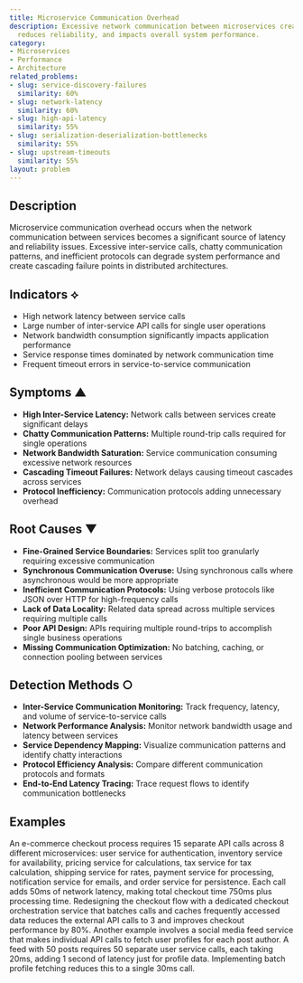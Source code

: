 ```yaml
---
title: Microservice Communication Overhead
description: Excessive network communication between microservices creates latency,
  reduces reliability, and impacts overall system performance.
category:
- Microservices
- Performance
- Architecture
related_problems:
- slug: service-discovery-failures
  similarity: 60%
- slug: network-latency
  similarity: 60%
- slug: high-api-latency
  similarity: 55%
- slug: serialization-deserialization-bottlenecks
  similarity: 55%
- slug: upstream-timeouts
  similarity: 55%
layout: problem
---
```


## Description

Microservice communication overhead occurs when the network communication between services becomes a significant source of latency and reliability issues. Excessive inter-service calls, chatty communication patterns, and inefficient protocols can degrade system performance and create cascading failure points in distributed architectures.

## Indicators ⟡

- High network latency between service calls
- Large number of inter-service API calls for single user operations
- Network bandwidth consumption significantly impacts application performance
- Service response times dominated by network communication time
- Frequent timeout errors in service-to-service communication

## Symptoms ▲

- **High Inter-Service Latency:** Network calls between services create significant delays
- **Chatty Communication Patterns:** Multiple round-trip calls required for single operations
- **Network Bandwidth Saturation:** Service communication consuming excessive network resources
- **Cascading Timeout Failures:** Network delays causing timeout cascades across services
- **Protocol Inefficiency:** Communication protocols adding unnecessary overhead

## Root Causes ▼

- **Fine-Grained Service Boundaries:** Services split too granularly requiring excessive communication
- **Synchronous Communication Overuse:** Using synchronous calls where asynchronous would be more appropriate
- **Inefficient Communication Protocols:** Using verbose protocols like JSON over HTTP for high-frequency calls
- **Lack of Data Locality:** Related data spread across multiple services requiring multiple calls
- **Poor API Design:** APIs requiring multiple round-trips to accomplish single business operations
- **Missing Communication Optimization:** No batching, caching, or connection pooling between services

## Detection Methods ○

- **Inter-Service Communication Monitoring:** Track frequency, latency, and volume of service-to-service calls
- **Network Performance Analysis:** Monitor network bandwidth usage and latency between services
- **Service Dependency Mapping:** Visualize communication patterns and identify chatty interactions
- **Protocol Efficiency Analysis:** Compare different communication protocols and formats
- **End-to-End Latency Tracing:** Trace request flows to identify communication bottlenecks

## Examples

An e-commerce checkout process requires 15 separate API calls across 8 different microservices: user service for authentication, inventory service for availability, pricing service for calculations, tax service for tax calculation, shipping service for rates, payment service for processing, notification service for emails, and order service for persistence. Each call adds 50ms of network latency, making total checkout time 750ms plus processing time. Redesigning the checkout flow with a dedicated checkout orchestration service that batches calls and caches frequently accessed data reduces the external API calls to 3 and improves checkout performance by 80%. Another example involves a social media feed service that makes individual API calls to fetch user profiles for each post author. A feed with 50 posts requires 50 separate user service calls, each taking 20ms, adding 1 second of latency just for profile data. Implementing batch profile fetching reduces this to a single 30ms call.